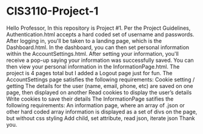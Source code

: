 
# CIS3110-Project-1

Hello Professor, 
In this repository is Project #1. 
Per the Project Guidelines, Authentication.html accepts a hard coded set of username and passwords.
After logging in, you'll be taken to a landing page, which is the Dashboard.html. In the dashboard, you can then set personal information within the AccountSettings.html. 
After setting your information, you'll receive a pop-up saying your information was successfully saved. You can then view your personal information in the InformationPage.html. The project is 4 pages total but I added a Logout page just for fun. 
The AccountSettings page satisfies the following requirements:
  Cookie setting /  getting
  The details for the user (name, email, phone, etc) are saved on one page, then displayed on another
  Read cookies to display the user’s details
  Write cookies to save their details
The InformationPage satifies the following requirements:
  An information page, where an array of .json or other hard coded array information is displayed as a set of divs on the page, but without css styling
  Add child, set attribute, read json, iterate json
Thank you. 

